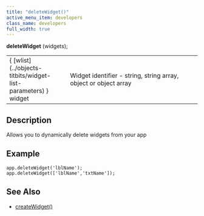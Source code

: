 ```yaml
---
title: "deleteWidget()"
active_menu_item: developers
class_name: developers
full_width: true
---
```



**deleteWidget** (widgets);

<table>
<tr>
<td width="142">
{ [wlist](../objects-titbits/widget-list-parameters) } widget

</td>
<td width="15">
</td>
<td width="723">
Widget identifier - string, string array, object or object array

</td>
</tr>
</table>

## Description

Allows you to dynamically delete widgets from your app

## Example

    app.deleteWidget('lblName');
    app.deleteWidget(['lblName','txtName']);
   

## See Also

 - [createWidget()](createwidget)

